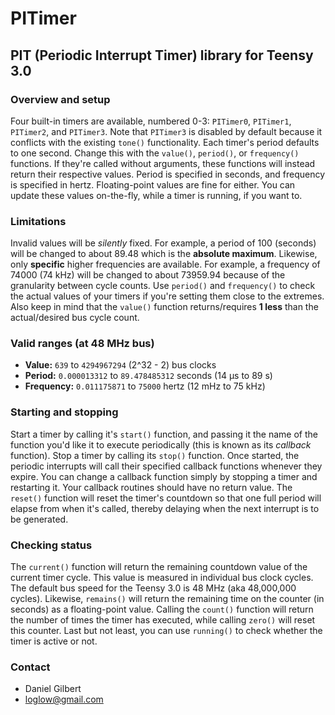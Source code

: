# PITimer

## PIT (Periodic Interrupt Timer) library for Teensy 3.0

### Overview and setup

Four built-in timers are available, numbered 0-3: `PITimer0`, `PITimer1`, `PITimer2`, and `PITimer3`. Note that `PITimer3` is disabled by default because it conflicts with the existing `tone()` functionality. Each timer's period defaults to one second. Change this with the `value()`, `period()`, or `frequency()` functions. If they're called without arguments, these functions will instead return their respective values. Period is specified in seconds, and frequency is specified in hertz. Floating-point values are fine for either. You can update these values on-the-fly, while a timer is running, if you want to.

### Limitations

Invalid values will be _silently_ fixed. For example, a period of 100 (seconds) will be changed to about 89.48 which is the __absolute maximum__. Likewise, only __specific__ higher frequencies are available. For example, a frequency of 74000 (74 kHz) will be changed to about 73959.94 because of the granularity between cycle counts. Use `period()` and `frequency()` to check the actual values of your timers if you're setting them close to the extremes. Also keep in mind that the `value()` function returns/requires __1 less__ than the actual/desired bus cycle count.

### Valid ranges (at 48 MHz bus)

- __Value:__ `639` to `4294967294` (2^32 - 2) bus clocks
- __Period:__ `0.000013312` to `89.478485312` seconds (14 µs to 89 s)
- __Frequency:__ `0.011175871` to `75000` hertz (12 mHz to 75 kHz)

### Starting and stopping

Start a timer by calling it's `start()` function, and passing it the name of the function you'd like it to execute periodically (this is known as its _callback_ function). Stop a timer by calling its `stop()` function. Once started, the periodic interrupts will call their specified callback functions whenever they expire. You can change a callback function simply by stopping a timer and restarting it. Your callback routines should have no return value. The `reset()` function will reset the timer's countdown so that one full period will elapse from when it's called, thereby delaying when the next interrupt is to be generated.

### Checking status

The `current()` function will return the remaining countdown value of the current timer cycle. This value is measured in individual bus clock cycles. The default bus speed for the Teensy 3.0 is 48 MHz (aka 48,000,000 cycles). Likewise, `remains()` will return the remaining time on the counter (in seconds) as a floating-point value. Calling the `count()` function will return the number of times the timer has executed, while calling `zero()` will reset this counter. Last but not least, you can use `running()` to check whether the timer is active or not.

### Contact

- Daniel Gilbert
- loglow@gmail.com

